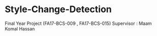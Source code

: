 # Style-Change-Detection
Final Year Project (FA17-BCS-009 , FA17-BCS-015) Supervisor : Maam Komal Hassan
